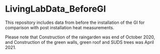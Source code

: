 # LivingLabData_BeforeGI
This repository includes data from before the installation of the GI for comparison with post installation heat measurements.

Please note that Construction of the raingarden was end of October 2020, and Construction of the green walls, green roof and SUDS trees was April 2021.
